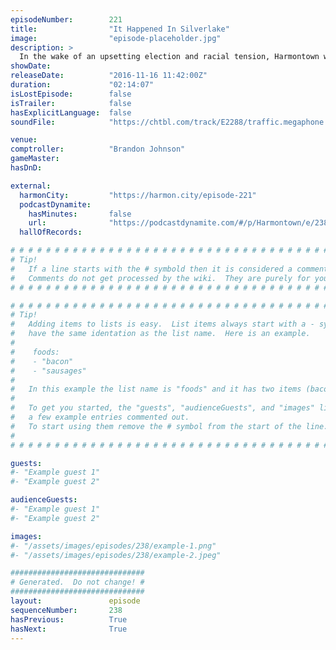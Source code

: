 ```yaml
---
episodeNumber:        221
title:                "It Happened In Silverlake"
image:                "episode-placeholder.jpg"
description: >
  In the wake of an upsetting election and racial tension, Harmontown welcomes the Avenger's Elizabeth Olsen, Rick and Morty's Brandon Johnson and our first musical guest ever Babes to suss it all out. Ha-ha-ha ha-ha ha ha-ha.
showDate:             
releaseDate:          "2016-11-16 11:42:00Z"
duration:             "02:14:07"
isLostEpisode:        false
isTrailer:            false
hasExplicitLanguage:  false
soundFile:            "https://chtbl.com/track/E2288/traffic.megaphone.fm/STA6470253579.mp3"

venue:                
comptroller:          "Brandon Johnson"
gameMaster:           
hasDnD:               

external:
  harmonCity:         "https://harmon.city/episode-221"
  podcastDynamite:
    hasMinutes:       false
    url:              "https://podcastdynamite.com/#/p/Harmontown/e/238/221"
  hallOfRecords:      

# # # # # # # # # # # # # # # # # # # # # # # # # # # # # # # # # # # # # # # # # # # # #
# Tip!
#   If a line starts with the # symbold then it is considered a comment.
#   Comments do not get processed by the wiki.  They are purely for your information.
# # # # # # # # # # # # # # # # # # # # # # # # # # # # # # # # # # # # # # # # # # # # #

# # # # # # # # # # # # # # # # # # # # # # # # # # # # # # # # # # # # # # # # # # # # #
# Tip!
#   Adding items to lists is easy.  List items always start with a - symbol and have
#   have the same identation as the list name.  Here is an example.
#
#    foods:
#    - "bacon"
#    - "sausages"
#
#   In this example the list name is "foods" and it has two items (bacon, and sausages).
#
#   To get you started, the "guests", "audienceGuests", and "images" lists below have
#   a few example entries commented out.
#   To start using them remove the # symbol from the start of the line.
#
# # # # # # # # # # # # # # # # # # # # # # # # # # # # # # # # # # # # # # # # # # # # #

guests:
#- "Example guest 1"
#- "Example guest 2"

audienceGuests:
#- "Example guest 1"
#- "Example guest 2"

images:
#- "/assets/images/episodes/238/example-1.png"
#- "/assets/images/episodes/238/example-2.jpeg"

##############################
# Generated.  Do not change! #
##############################
layout:               episode
sequenceNumber:       238
hasPrevious:          True
hasNext:              True
---
```


<!-- The episode description will be rendered here -->

<!-- Add your content BELOW here -->
<!-- vvvvvvvvvvvvvvvvvvvvvvvvvvv -->




<!-- ^^^^^^^^^^^^^^^^^^^^^^^^^^^ -->
<!-- Add your content ABOVE here -->

<!-- The episode gallery will be rendered here -->